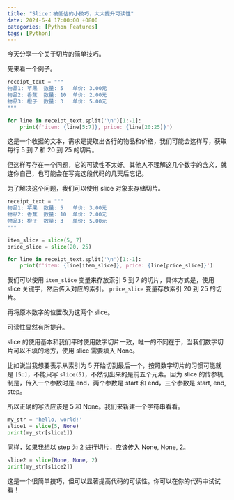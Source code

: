 ```yaml
---
title: "Slice：被低估的小技巧，大大提升可读性"
date: 2024-6-4 17:00:00 +0800
categories: [Python Features]
tags: [Python]
---
```


今天分享一个关于切片的简单技巧。

先来看一个例子。

```python
receipt_text = """
物品1: 苹果  数量: 5   单价: 3.00元
物品2: 香蕉  数量: 10  单价: 2.00元
物品3: 橙子  数量: 3   单价: 5.00元
"""

for line in receipt_text.split('\n')[1:-1]:
    print(f'item: {line[5:7]}, price: {line[20:25]}')
```

这是一个收据的文本，需求是提取出各行的物品和价格，我们可能会这样写，获取每行 5 到 7 和 20 到 25 的切片。

但这样写存在一个问题，它的可读性不太好。其他人不理解这几个数字的含义，就连你自己，也可能会在写完这段代码的几天后忘记。

为了解决这个问题，我们可以使用 slice 对象来存储切片。

```python
receipt_text = """
物品1: 苹果  数量: 5   单价: 3.00元
物品2: 香蕉  数量: 10  单价: 2.00元
物品3: 橙子  数量: 3   单价: 5.00元
"""

item_slice = slice(5, 7)
price_slice = slice(20, 25)

for line in receipt_text.split('\n')[1:-1]:
    print(f'item: {line[item_slice]}, price: {line[price_slice]}')
```

我们可以使用 `item_slice` 变量来存放索引 5 到 7 的切片，具体方式是，使用 slice 关键字，然后传入对应的索引。 `price_slice` 变量存放索引 20 到 25 的切片。

再将原本数字的位置改为这两个 slice。

可读性显然有所提升。

slice 的使用基本和我们平时使用数字切片一致，唯一的不同在于，当我们数字切片可以不填的地方，使用 slice 需要填入 None。

比如说当我想要表示从索引为 5 开始切到最后一个，按照数字切片的习惯可能就是 `[5:]`，不能只写 ` slice(5) `，不然切出来的是前五个元素。因为 slice 的传参机制是，传入一个参数时是 end，两个参数是 start 和 end，三个参数是 start, end, step。

所以正确的写法应该是 5 和 None。我们来新建一个字符串看看。

```python
my_str = 'hello, world!'
slice1 = slice(5, None)
print(my_str[slice1])
```

同样，如果我想以 step 为 2 进行切片，应该传入 None, None, 2。

```python
slice2 = slice(None, None, 2)
print(my_str[slice2])
```

这是一个很简单技巧，但可以显著提高代码的可读性。你可以在你的代码中试试看！